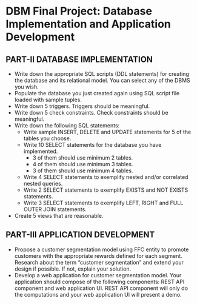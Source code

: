 # DBM Final Project: Database Implementation and Application Development

## PART-II DATABASE IMPLEMENTATION

- Write down the appropriate SQL scripts (DDL statements) for creating the database and its relational model. You can select any of the DBMS you wish.
- Populate the database you just created again using SQL script file loaded with sample tuples.
- Write down 5 triggers. Triggers should be meaningful.
- Write down 5 check constraints. Check constraints should be meaningful.
- Write down the following SQL statements:
  - Write sample INSERT, DELETE and UPDATE statements for 5 of the tables you choose.
  - Write 10 SELECT statements for the database you have implemented.
    - 3 of them should use minimum 2 tables.
    - 4 of them should use minimum 3 tables.
    - 3 of them should use minimum 4 tables.
  - Write 4 SELECT statements to exemplify nested and/or correlated nested queries.
  - Write 2 SELECT statements to exemplify EXISTS and NOT EXISTS statements.
  - Write 3 SELECT statements to exemplify LEFT, RIGHT and FULL OUTER JOIN statements.
- Create 5 views that are reasonable.

## PART-III APPLICATION DEVELOPMENT
- Propose a customer segmentation model using FFC entity to promote customers with the appropriate rewards defined for each segment. Research about the term “customer segmentation” and extend your design if possible. If not, explain your solution.
- Develop a web application for customer segmentation model. Your application should compose of the following components: REST API component and web application UI. REST API component will only do the computations and your web application UI will present a demo.
